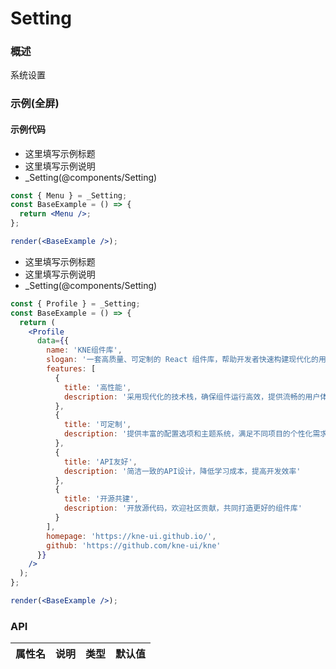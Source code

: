 
# Setting


### 概述

系统设置


### 示例(全屏)

#### 示例代码

- 这里填写示例标题
- 这里填写示例说明
- _Setting(@components/Setting)

```jsx
const { Menu } = _Setting;
const BaseExample = () => {
  return <Menu />;
};

render(<BaseExample />);

```

- 这里填写示例标题
- 这里填写示例说明
- _Setting(@components/Setting)

```jsx
const { Profile } = _Setting;
const BaseExample = () => {
  return (
    <Profile
      data={{
        name: 'KNE组件库',
        slogan: '一套高质量、可定制的 React 组件库，帮助开发者快速构建现代化的用户界面',
        features: [
          {
            title: '高性能',
            description: '采用现代化的技术栈，确保组件运行高效，提供流畅的用户体验'
          },
          {
            title: '可定制',
            description: '提供丰富的配置选项和主题系统，满足不同项目的个性化需求'
          },
          {
            title: 'API友好',
            description: '简洁一致的API设计，降低学习成本，提高开发效率'
          },
          {
            title: '开源共建',
            description: '开放源代码，欢迎社区贡献，共同打造更好的组件库'
          }
        ],
        homepage: 'https://kne-ui.github.io/',
        github: 'https://github.com/kne-ui/kne'
      }}
    />
  );
};

render(<BaseExample />);

```


### API

|属性名|说明|类型|默认值|
|  ---  | ---  | --- | --- |

